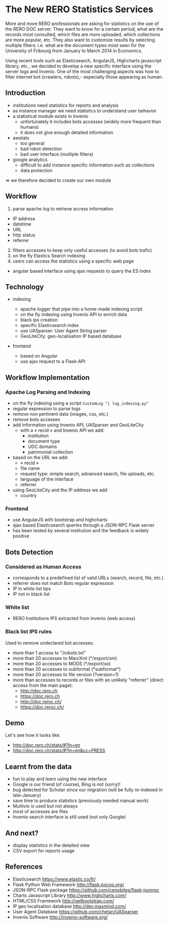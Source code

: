 # The New RERO Statistics Services

More and more RERO professionals are asking for statistics on the use of the RERO DOC server. They want to know for a certain period, what are the records most consulted, which files are more uploaded, which collections are more popular, etc. They also want to customize results by selecting multiple filters: i.e. what are the document types most seen for the University of Fribourg from January to March 2014 in Economics.

Using recent tools such as Elasticsearch, AngularJS, Highcharts javascript library, etc., we decided to develop a new specific interface using the server logs and Invenio. One of the most challenging aspects was how to filter internet bot (crawlers, robots),- especially those appearing as human.

## Introduction

- institutions need statistics for reports and analysis
- as instance manager we need statistics to understand user behavior
- a statistical module exists in Invenio
  - unfortunately it includes bots accesses (widely more frequent than humans)
  - it does not give enough detailed information
- awstats
  - too general
  - bad robot detection
  - bad user interface (multiple filters)
- google analytics
  - difficult to add instance specific information such as collections
  - data protection

=> we therefore decided to create our own module


## Workflow

1. parse apache log to retrieve access information
  - IP address
  - datetime
  - URL
  - http status
  - referrer
2. filters accesses to keep only useful accesses (to avoid bots trafic)
3. on the fly Elastics Search indexing
4. users can access the statistics using a specific web page
  - angular based interface using ajax requests to query the ES index

## Technology

- indexing
  - apache logger that pipe into a home-made indexing script
  - on the fly indexing using Invenio API to enrich data
  - black ips creation
  - specific Elasticsearch index
  - use UASparser: User Agent String parser
  - GeoLiteCity: geo-localisation IP based database

- frontend
  - based on Angular
  - use ajax request to a Flask-API

## Workflow Implementation

### Apache Log Parsing and Indexing

- on the fly indexing using a script `CustomLog "| log_indexing.py"`
- regular expression to parse logs
- remove non pertinent data (images, css, etc.)
- remove bots accesses
- add information using Invenio API, UASparser and GeoLiteCity
  - with a « recid » and Invenio API we add:
      - institution
      - document type
      - UDC domains
      - patrimonial collection
 - based on the URL we add:
     - « recid » 
     - file name
     - request type: simple search, advanced search, file uploads, etc.
     - language of the interface
     - referrer
- using GeoLiteCity and the IP address we add
    - country


### Frontend

- use AngularJS with bootstrap and highcharts
- ajax based Elasticsearch queries through a JSON-RPC Flask server
- has been tested by several institution and the feedback is widely positive


## Bots Detection

### Considered as Human Access

- corresponds to a predefined list of valid URLs (search, record, file, etc.)
- referrer does not match Bots regular expression
- IP in white list tips
- IP not in black list

### White list

- RERO Institutions IPS extracted from Invenio (web access)

### Black list IPS rules

Used to remove undeclared bot accesses.

- more than 1 access to "/robots.txt"
- more than 20 accesses to MarcXml (\*/export/xm)
- more than 20 accesses to MODS (\*/export/xo)
- more than 20 accesses to subformat (\*subformat*)
- more than 20 accesses to file version (?version=1)
- more than accesses to records or files with an unlikely "referrer" (direct access from the main page):
	- http://doc.rero.ch
	- https://doc.rero.ch
	- http://doc.reroc.ch/
	- https://doc.reroc.ch/

## Demo

Let's see how it looks like:

- <http://doc.rero.ch/stats/#?ln=en>
- <http://doc.rero.ch/stats/#?ln=en&cc=PRESS>

## Learnt from the data

- fun to play and learn using the new interface
- Google is our friend (of course), Bing is not (sorry)!
- bug detected for Scholar since our migration (will be fully re-indexed in late-January)
- save time to produce statistics (previously needed manual work)
- Multivio is used but not always
- most of accesses are files
- Invenio search interface is still used (not only Google)

## And next?

- display statistics in the detailed view
- CSV export for reports usage

## References

- Elasticsearch <https://www.elastic.co/fr/>
- Flask Python Web Framework <http://flask.pocoo.org/>
- JSON-RPC Flask package <https://github.com/cenobites/flask-jsonrpc>
- Charts Javascript Library <http://www.highcharts.com/>
- HTML/CSS Framework <http://getbootstrap.com/>
- IP geo localisation database <http://dev.maxmind.com/>
- User Agent Database <https://github.com/chetan/UASparser>
- Invenio Software <http://invenio-software.org/>